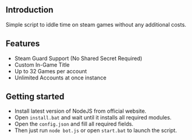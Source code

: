 ## Introduction
Simple script to iddle time on steam games without any additional costs. 

## Features
- Steam Guard Support (No Shared Secret Required)
- Custom In-Game Title 
- Up to 32 Games per account
- Unlimited Accounts at once instance

## Getting started
- Install latest version of NodeJS from official website.
- Open `install.bat` and wait until it installs all required modules.
- Open the `config.json` and fill all required fields.
- Then just run `node bot.js` or open `start.bat` to launch the script.

